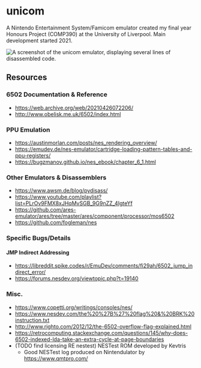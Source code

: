 ﻿# unicom

A Nintendo Entertainment System/Famicom emulator created my final year Honours Project (COMP390) at the University of Liverpool.
Main development started 2021.

![A screenshot of the unicom emulator, displaying several lines of disassembled code.](https://i.imgur.com/fWkYqYF.png)

## Resources
### 6502 Documentation & Reference
* https://web.archive.org/web/20210426072206/
* http://www.obelisk.me.uk/6502/index.html

### PPU Emulation
* https://austinmorlan.com/posts/nes_rendering_overview/
* https://emudev.de/nes-emulator/cartridge-loading-pattern-tables-and-ppu-registers/
* https://bugzmanov.github.io/nes_ebook/chapter_6_1.html

### Other Emulators & Disassemblers
* https://www.awsm.de/blog/pydisass/
* https://www.youtube.com/playlist?list=PLrOv9FMX8xJHqMvSGB_9G9nZZ_4IgteYf
* https://github.com/ares-emulator/ares/tree/master/ares/component/processor/mos6502
* https://github.com/fogleman/nes

### Specific Bugs/Details
#### JMP Indirect Addressing
* https://libreddit.spike.codes/r/EmuDev/comments/fi29ah/6502_jump_indirect_error/
* https://forums.nesdev.org/viewtopic.php?t=19140

### Misc.
* https://www.copetti.org/writings/consoles/nes/
* https://www.nesdev.com/the%20%27B%27%20flag%20&%20BRK%20instruction.txt
* http://www.righto.com/2012/12/the-6502-overflow-flag-explained.html
* https://retrocomputing.stackexchange.com/questions/145/why-does-6502-indexed-lda-take-an-extra-cycle-at-page-boundaries
* (TODO find licensing RE nestest) NESTest ROM developed by Kevtris
    * Good NESTest log produced on Nintendulator by https://www.qmtpro.com/ 
